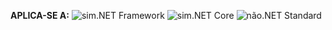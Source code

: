 <Token>**APLICA-SE A:** ![sim](media/yes.png).NET Framework ![sim](media/yes.png).NET Core ![não](media/no.png).NET Standard </Token>